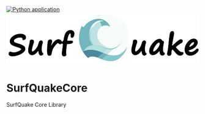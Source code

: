 [![Python application](https://github.com/rcabdia/SurfQuakeCore/actions/workflows/python-app.yml/badge.svg)](https://github.com/rcabdia/SurfQuakeCore/actions/workflows/python-app.yml)
<img src="surfquakecore/resources/logo/surfQuake.png" width="600">
# SurfQuakeCore
SurfQuake Core Library
